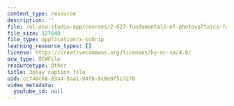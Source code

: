```yaml
---
content_type: resource
description: ''
file: /ol-ocw-studio-app/courses/2-627-fundamentals-of-photovoltaics-fall-2013/ccf48c6883a45aa194f05c8e0f5c7270_3NQlT1SYpuQ.vtt
file_size: 127648
file_type: application/x-subrip
learning_resource_types: []
license: https://creativecommons.org/licenses/by-nc-sa/4.0/
ocw_type: OCWFile
resourcetype: Other
title: 3play caption file
uid: ccf48c68-83a4-5aa1-94f0-5c8e0f5c7270
video_metadata:
  youtube_id: null
---
```

